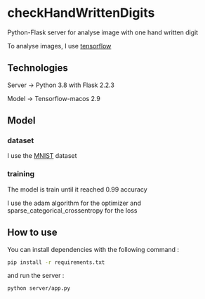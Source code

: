 # checkHandWrittenDigits

Python-Flask server for analyse image with one hand written digit

To analyse images, I use [tensorflow](https://www.tensorflow.org/)

## Technologies

Server -> Python 3.8 with Flask 2.2.3

Model -> Tensorflow-macos 2.9

## Model

### dataset

I use the [MNIST](https://fr.wikipedia.org/wiki/Base_de_donn%C3%A9es_MNIST) dataset

### training

The model is train until it reached 0.99 accuracy

I use the adam algorithm for the optimizer and sparse_categorical_crossentropy for the loss

## How to use

You can install dependencies with the following command :

```bash
pip install -r requirements.txt
```

and run the server :
```bash
python server/app.py
```
